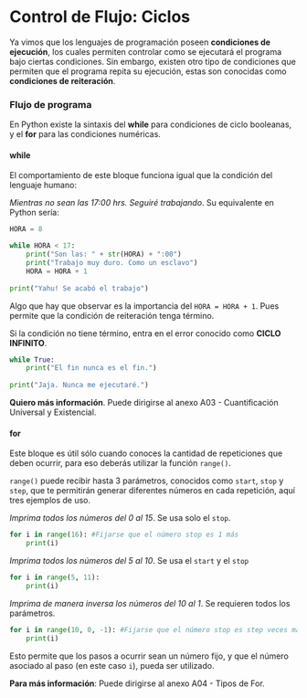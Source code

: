 # Control de Flujo: Ciclos

Ya vimos que los lenguajes de programación poseen **condiciones de ejecución**, los cuales permiten controlar como se ejecutará el programa bajo ciertas condiciones. Sin embargo, existen otro tipo de condiciones que permiten que el programa repita su ejecución, estas son conocidas como **condiciones de reiteración**.



### Flujo de programa

En Python existe la sintaxis del **while** para condiciones de ciclo booleanas, y el **for** para las condiciones numéricas.

#### while

El comportamiento de este bloque funciona igual que la condición del lenguaje humano:

*Mientras no sean las 17:00 hrs. Seguiré trabajando*. Su equivalente en Python sería:

```python
HORA = 8

while HORA < 17:
    print("Son las: " + str(HORA) + ":00")
    print("Trabajo muy duro. Como un esclavo")
    HORA = HORA + 1
    
print("Yahu! Se acabó el trabajo")
```

Algo que hay que observar es la importancia del `HORA = HORA + 1`. Pues permite que la condición de reiteración tenga término.

Si la condición no tiene término, entra en el error conocido como **CICLO INFINITO**. 

```python
while True:
    print("El fin nunca es el fin.")
    
print("Jaja. Nunca me ejecutaré.")
```

**Quiero más información**. Puede dirigirse al anexo A03 - Cuantificación Universal y Existencial.



#### for

Este bloque es útil sólo cuando conoces la cantidad de repeticiones que deben ocurrir, para eso deberás utilizar la función `range()`.

`range()` puede recibir hasta 3 parámetros, conocidos como  `start`, `stop` y `step`, que te permitirán generar diferentes números en cada repetición, aquí tres ejemplos de uso.

*Imprima todos los números del 0 al 15*. Se usa solo el `stop`.

```python
for i in range(16): #Fijarse que el número stop es 1 más
    print(i)
```

*Imprima todos los números del 5 al 10*. Se usa el `start` y el `stop`

```python
for i in range(5, 11):
    print(i)
```

*Imprima de manera inversa los números del 10 al 1*. Se requieren todos los parámetros.

```python
for i in range(10, 0, -1): #Fijarse que el número stop es step veces mas
    print(i)
```

Esto permite que los pasos a ocurrir sean un número fijo, y que el número asociado al paso (en este caso `i`), pueda ser utilizado.

**Para más información**: Puede dirigirse al anexo A04 - Tipos de For.